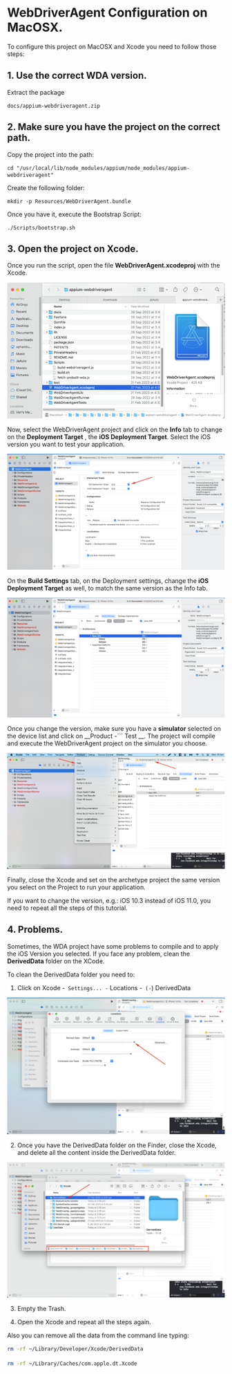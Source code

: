 # WebDriverAgent Configuration on MacOSX.

To configure this project on MacOSX and Xcode you need to follow those steps:

## 1. Use the correct WDA version.

Extract the package
```
docs/appium-webdriveragent.zip
```

## 2. Make sure you have the project on the correct path.

Copy the project into the path:

```
cd "/usr/local/lib/node_modules/appium/node_modules/appium-webdriveragent"
```

Create the following folder:

```
mkdir -p Resources/WebDriverAgent.bundle
```

Once you have it, execute the Bootstrap Script:
```
./Scripts/bootstrap.sh
```

## 3. Open the project on Xcode.

Once you run the script, open the file __WebDriverAgent.xcodeproj__ with the Xcode.

![Alt text](./img/1.png?raw=true "Webdriver agent location")

Now, select the WebDriverAgent project and click on the __Info__ tab to change on the __Deployment Target__ , the __iOS Deployment Target__. Select the iOS version you want to test your application. 

![Alt text](./img/2.png?raw=true "Info tab")

On the __Build Settings__ tab, on the Deployment settings, change the __iOS Deployment Target__ as well, to match the same version as the Info tab.

![Alt text](./img/3.png?raw=true "Build Settings tab")


Once you change the version, make sure you have a __simulator__ selected on the device list and click on __Product -``` Test __. 
The project will compile and execute the WebDriverAgent project on the simulator you choose. 

![Alt text](./img/4.png?raw=true "Product > Test")


Finally, close the Xcode and set on the archetype project the same version you select on the Project to run your application. 

If you want to change the version, e.g.: iOS 10.3 instead of iOS 11.0, you need to repeat all the steps of this tutorial. 

## 4. Problems. 

Sometimes, the WDA project have some problems to compile and to apply the iOS Version you selected. If you face any problem, clean the __DerivedData__ folder on the XCode. 

To clean the DerivedData folder you need to:

1. Click on Xcode -``` Settings... -``` Locations -``` (-```) DerivedData 

![Alt text](./img/5.png?raw=true "Settings > DerivedData")

2. Once you have the DerivedData folder on the Finder, close the Xcode, and delete all the content inside the DerivedData folder.

![Alt text](./img/6.png?raw=true "DerivedData Folder")

3. Empty the Trash.

4. Open the Xcode and repeat all the steps again.

Also you can remove all the data from the command line typing:

```bash
rm -rf ~/Library/Developer/Xcode/DerivedData

rm -rf ~/Library/Caches/com.apple.dt.Xcode
```

